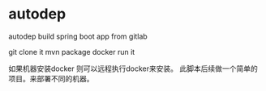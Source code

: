 # autodep
autodep
build spring boot app from gitlab 
 
 git clone it 
 mvn package
 docker run it 
 
 如果机器安装docker 则可以远程执行docker来安装。
 此脚本后续做一个简单的项目。来部署不同的机器。
 
 
